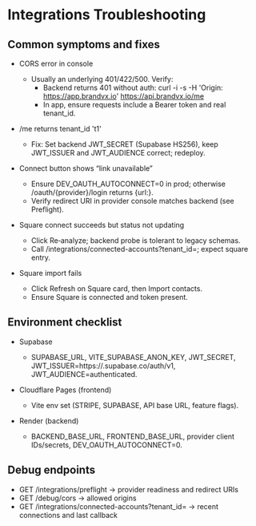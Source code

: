 # Integrations Troubleshooting

## Common symptoms and fixes

- CORS error in console
  - Usually an underlying 401/422/500. Verify:
    - Backend returns 401 without auth: curl -i -s -H 'Origin: https://app.brandvx.io' https://api.brandvx.io/me
    - In app, ensure requests include a Bearer token and real tenant_id.

- /me returns tenant_id 't1'
  - Fix: Set backend JWT_SECRET (Supabase HS256), keep JWT_ISSUER and JWT_AUDIENCE correct; redeploy.

- Connect button shows “link unavailable”
  - Ensure DEV_OAUTH_AUTOCONNECT=0 in prod; otherwise /oauth/{provider}/login returns {url:}.
  - Verify redirect URI in provider console matches backend (see Preflight).

- Square connect succeeds but status not updating
  - Click Re‑analyze; backend probe is tolerant to legacy schemas.
  - Call /integrations/connected-accounts?tenant_id=<uuid>; expect square entry.

- Square import fails
  - Click Refresh on Square card, then Import contacts.
  - Ensure Square is connected and token present.

## Environment checklist

- Supabase
  - SUPABASE_URL, VITE_SUPABASE_ANON_KEY, JWT_SECRET, JWT_ISSUER=https://<ref>.supabase.co/auth/v1, JWT_AUDIENCE=authenticated.

- Cloudflare Pages (frontend)
  - Vite env set (STRIPE, SUPABASE, API base URL, feature flags).

- Render (backend)
  - BACKEND_BASE_URL, FRONTEND_BASE_URL, provider client IDs/secrets, DEV_OAUTH_AUTOCONNECT=0.

## Debug endpoints

- GET /integrations/preflight → provider readiness and redirect URIs
- GET /debug/cors → allowed origins
- GET /integrations/connected-accounts?tenant_id=<uuid> → recent connections and last callback
